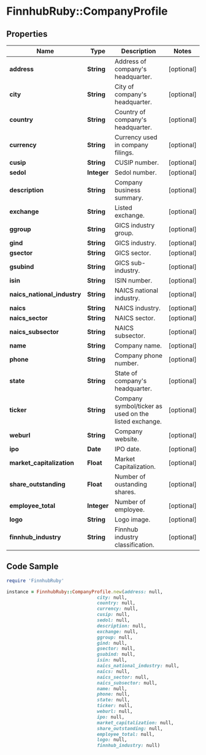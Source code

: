 # FinnhubRuby::CompanyProfile

## Properties

Name | Type | Description | Notes
------------ | ------------- | ------------- | -------------
**address** | **String** | Address of company&#39;s headquarter. | [optional] 
**city** | **String** | City of company&#39;s headquarter. | [optional] 
**country** | **String** | Country of company&#39;s headquarter. | [optional] 
**currency** | **String** | Currency used in company filings. | [optional] 
**cusip** | **String** | CUSIP number. | [optional] 
**sedol** | **Integer** | Sedol number. | [optional] 
**description** | **String** | Company business summary. | [optional] 
**exchange** | **String** | Listed exchange. | [optional] 
**ggroup** | **String** | GICS industry group. | [optional] 
**gind** | **String** | GICS industry. | [optional] 
**gsector** | **String** | GICS sector. | [optional] 
**gsubind** | **String** | GICS sub-industry. | [optional] 
**isin** | **String** | ISIN number. | [optional] 
**naics_national_industry** | **String** | NAICS national industry. | [optional] 
**naics** | **String** | NAICS industry. | [optional] 
**naics_sector** | **String** | NAICS sector. | [optional] 
**naics_subsector** | **String** | NAICS subsector. | [optional] 
**name** | **String** | Company name. | [optional] 
**phone** | **String** | Company phone number. | [optional] 
**state** | **String** | State of company&#39;s headquarter. | [optional] 
**ticker** | **String** | Company symbol/ticker as used on the listed exchange. | [optional] 
**weburl** | **String** | Company website. | [optional] 
**ipo** | **Date** | IPO date. | [optional] 
**market_capitalization** | **Float** | Market Capitalization. | [optional] 
**share_outstanding** | **Float** | Number of oustanding shares. | [optional] 
**employee_total** | **Integer** | Number of employee. | [optional] 
**logo** | **String** | Logo image. | [optional] 
**finnhub_industry** | **String** | Finnhub industry classification. | [optional] 

## Code Sample

```ruby
require 'FinnhubRuby'

instance = FinnhubRuby::CompanyProfile.new(address: null,
                                 city: null,
                                 country: null,
                                 currency: null,
                                 cusip: null,
                                 sedol: null,
                                 description: null,
                                 exchange: null,
                                 ggroup: null,
                                 gind: null,
                                 gsector: null,
                                 gsubind: null,
                                 isin: null,
                                 naics_national_industry: null,
                                 naics: null,
                                 naics_sector: null,
                                 naics_subsector: null,
                                 name: null,
                                 phone: null,
                                 state: null,
                                 ticker: null,
                                 weburl: null,
                                 ipo: null,
                                 market_capitalization: null,
                                 share_outstanding: null,
                                 employee_total: null,
                                 logo: null,
                                 finnhub_industry: null)
```


